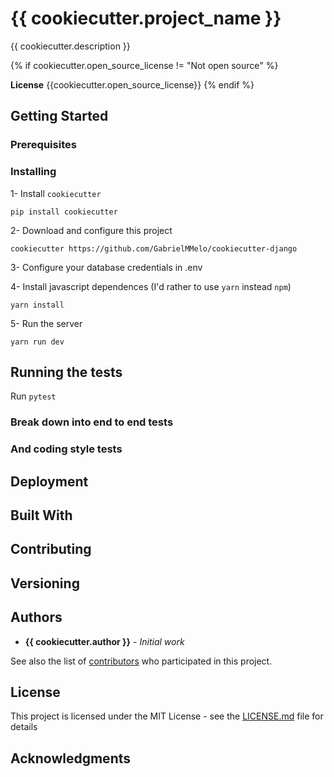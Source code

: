 # {{ cookiecutter.project_name }}

{{ cookiecutter.description }}

{% if cookiecutter.open_source_license != "Not open source" %}

**License** {{cookiecutter.open_source_license}}
{% endif %}

## Getting Started


### Prerequisites


### Installing

1- Install `cookiecutter`

```
pip install cookiecutter
```

2- Download and configure this project

```
cookiecutter https://github.com/GabrielMMelo/cookiecutter-django
```

3- Configure your database credentials in .env 

4- Install javascript dependences (I'd rather to use `yarn` instead `npm`)

```
yarn install 
```

5- Run the server

```
yarn run dev
```

## Running the tests

Run `pytest`

### Break down into end to end tests


### And coding style tests


## Deployment


## Built With


## Contributing


## Versioning


## Authors

* **{{ cookiecutter.author }}** - *Initial work*

See also the list of [contributors](https://github.com/your/project/contributors) who participated in this project.

## License

This project is licensed under the MIT License - see the [LICENSE.md](LICENSE.md) file for details

## Acknowledgments

